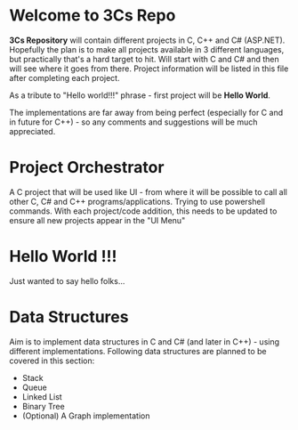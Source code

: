 # Welcome to 3Cs Repo

**3Cs Repository** will contain different projects in C, C++ and C# (ASP.NET). 
Hopefully the plan is to make all projects available in 3 different languages, but practically that's a hard target to hit. Will start with C and C# and then will see where it goes from there. Project information will be listed in this file after completing each project. 

As a tribute to "Hello world!!!" phrase - first project will be **Hello World**.

The implementations are far away from being perfect (especially for C and in future for C++) - so any comments and suggestions will be much appreciated. 

# Project Orchestrator
A C project that will be used like UI - from where it will be possible to call
all other C, C# and C++ programs/applications. Trying to use powershell commands. 
With each project/code addition, this needs to be updated to ensure all new projects
appear in the "UI Menu"

# Hello World !!!
Just wanted to say hello folks... 

# Data Structures
Aim is to implement data structures in C and C# (and later in C++) - using different implementations. Following data structures are planned to be covered in this section: 
- Stack
- Queue
- Linked List
- Binary Tree
- (Optional) A Graph implementation
